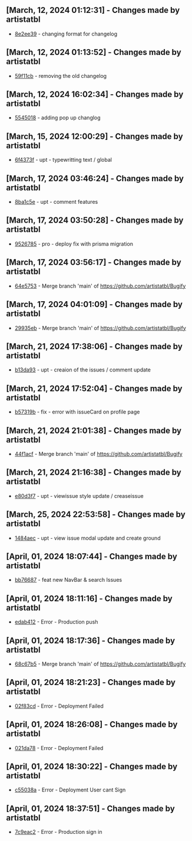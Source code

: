 ## [March, 12, 2024 01:12:31] - Changes made by artistatbl
- [8e2ee39](https://github.com/artistatbl/Bugify/commit/8e2ee3959305dd0b97e9e3c27d8ffaabbee0ca33) - changing format for changelog

## [March, 12, 2024 01:13:52] - Changes made by artistatbl
- [59f11cb](https://github.com/artistatbl/Bugify/commit/59f11cb65ff5cdd1bc5b5319660d0bace3249fc5) - removing the old changelog

## [March, 12, 2024 16:02:34] - Changes made by artistatbl
- [5545018](https://github.com/artistatbl/Bugify/commit/5545018de2ec1150c431104d870f457085863b94) - adding pop up changlog

## [March, 15, 2024 12:00:29] - Changes made by artistatbl
- [6f4373f](https://github.com/artistatbl/Bugify/commit/6f4373f6f99bc087b93eb53306419db74a63364a) - upt -  typewritting text /  global

## [March, 17, 2024 03:46:24] - Changes made by artistatbl
- [8ba1c5e](https://github.com/artistatbl/Bugify/commit/8ba1c5eafcfdd719fdd25c05bc4f9e3d9e9832f6) - upt - comment features

## [March, 17, 2024 03:50:28] - Changes made by artistatbl
- [9526785](https://github.com/artistatbl/Bugify/commit/9526785c2d3e2adc93d45f0d8c6dde88daa45c87) - pro - deploy fix with prisma migration

## [March, 17, 2024 03:56:17] - Changes made by artistatbl
- [64e5753](https://github.com/artistatbl/Bugify/commit/64e57535a4af66e38b52d98880f675c36f94a3de) - Merge branch 'main' of https://github.com/artistatbl/Bugify

## [March, 17, 2024 04:01:09] - Changes made by artistatbl
- [29935eb](https://github.com/artistatbl/Bugify/commit/29935eb3b9029701e7ba9ad519867295514c1aa4) - Merge branch 'main' of https://github.com/artistatbl/Bugify

## [March, 21, 2024 17:38:06] - Changes made by artistatbl
- [b13da93](https://github.com/artistatbl/Bugify/commit/b13da93a5b35a43fe1f2525d3b0a462faa0a8c68) - upt - creaion of the issues /  comment update

## [March, 21, 2024 17:52:04] - Changes made by artistatbl
- [b57319b](https://github.com/artistatbl/Bugify/commit/b57319b983cd3b7430fc195cc09169c8af935748) - fix - error with issueCard on profile page

## [March, 21, 2024 21:01:38] - Changes made by artistatbl
- [44f1acf](https://github.com/artistatbl/Bugify/commit/44f1acfd6f76bea3bc830299d3cbddb897765a0d) - Merge branch 'main' of https://github.com/artistatbl/Bugify

## [March, 21, 2024 21:16:38] - Changes made by artistatbl
- [e80d3f7](https://github.com/artistatbl/Bugify/commit/e80d3f7fe5e1d83bd173c4f7c1a66fbed868a7a0) - upt - viewissue style update / creaseissue

## [March, 25, 2024 22:53:58] - Changes made by artistatbl
- [1484aec](https://github.com/artistatbl/Bugify/commit/1484aec82318e3eafdf9bb60e7f88ea75f4641fd) - upt - view issue modal update and create ground

## [April, 01, 2024 18:07:44] - Changes made by artistatbl
- [bb76687](https://github.com/artistatbl/Bugify/commit/bb76687f651e801e90576ec629fba94047b3e2c1) - feat new NavBar & search Issues

## [April, 01, 2024 18:11:16] - Changes made by artistatbl
- [edab412](https://github.com/artistatbl/Bugify/commit/edab4125e29cc5e543210590cd5006af560d67d8) - Error - Production push

## [April, 01, 2024 18:17:36] - Changes made by artistatbl
- [68c67b5](https://github.com/artistatbl/Bugify/commit/68c67b5e7895863016c0a26cd92b52f503f951e3) - Merge branch 'main' of https://github.com/artistatbl/Bugify

## [April, 01, 2024 18:21:23] - Changes made by artistatbl
- [02f83cd](https://github.com/artistatbl/Bugify/commit/02f83cdf542f3e4a36a1750c31f188d53630a71b) - Error -  Deployment Failed

## [April, 01, 2024 18:26:08] - Changes made by artistatbl
- [021da78](https://github.com/artistatbl/Bugify/commit/021da78d7aa03466bafd7a369a3a2321ea216684) - Error - Deployment Failed

## [April, 01, 2024 18:30:22] - Changes made by artistatbl
- [c55038a](https://github.com/artistatbl/Bugify/commit/c55038a3c6960b071ce5f97c417d6a0ff001e526) - Error - Deployment User cant Sign

## [April, 01, 2024 18:37:51] - Changes made by artistatbl
- [7c9eac2](https://github.com/artistatbl/Bugify/commit/7c9eac29ebd783e9240cc860d39bd25aa915b19a) - Error - Production sign in
